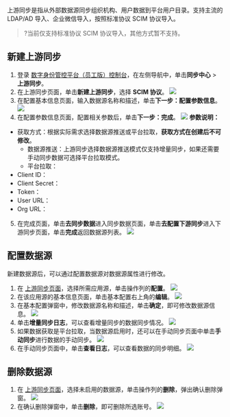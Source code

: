 上游同步是指从外部数据源同步组织机构、用户数据到平台用户目录。支持主流的 LDAP/AD 导入、企业微信导入，按照标准协议 SCIM 协议导入。
>?当前仅支持标准协议 SCIM 协议导入，其他方式暂不支持。

## 新建上游同步
1. 登录 [数字身份管控平台（员工版）控制台](https://console.cloud.tencent.com/eiam)，在左侧导航中，单击**同步中心** > **上游同步**。
2. 在上游同步页面，单击**新建上游同步**，选择 **SCIM 协议**。
![](https://qcloudimg.tencent-cloud.cn/raw/c4c332d4667bda01d9a33042e2e96da3.png)
3. 在配置基本信息页面，输入数据源名称和描述，单击**下一步：配置参数信息**。
![](https://qcloudimg.tencent-cloud.cn/raw/e4289721b749d542161ec6b126b8f984.png)
4. 在配置参数信息页面，配置相关参数后，单击**下一步：完成**。
![](https://qcloudimg.tencent-cloud.cn/raw/6e27e0528e51e181afebb94ef2adf608.png)
**参数说明：**
 - 获取方式：根据实际需求选择数据源推送或平台拉取，**获取方式在创建后不可修改**。
    - 数据源推送：上游同步选择数据源推送模式仅支持增量同步，如果还需要手动同步数据可选择平台拉取模式。
    - 平台拉取：
 - Client ID：
 - Client Secret：
 - Token：
 - User URL：
 - Org URL：
5. 在完成页面，单击**去同步数据**进入同步数据页面，单击**去配置下游同步**进入下游同步页面，单击**完成**返回数据源列表。
![](https://qcloudimg.tencent-cloud.cn/raw/a90a71bc73ac45e5453deabd89eaa422.png)


## 配置数据源
新建数据源后，可以通过配置数据源对数据源属性进行修改。
1. 在 [上游同步页面](https://console.cloud.tencent.com/eiam/sync-center/upstream)，选择所需应用源，单击操作列的**配置**。
![](https://qcloudimg.tencent-cloud.cn/raw/f0b927cb58441b54b28980cff59e9e98.png)
2. 在该应用源的基本信息页面，单击基本配置右上角的**编辑**。
![](https://qcloudimg.tencent-cloud.cn/raw/8cdf87570df314063ce2b1cea83d1d78.png)
3. 在基本配置弹窗中，修改数据源名称和描述，单击**确定**，即可修改数据源信息。
![](https://qcloudimg.tencent-cloud.cn/raw/aad09fb88750ce845beca8d875c6fb96.png)
4. 单击**增量同步日志**，可以查看增量同步的数据同步情况。
![](https://qcloudimg.tencent-cloud.cn/raw/dcf54bd9a9521b894c0a5fa196457303.png)
5. 如果数据获取是平台拉取，当数据源启用时，还可以在手动同步页面中单击**手动同步**进行数据的手动同步。
![](https://qcloudimg.tencent-cloud.cn/raw/eb1f73827da4b5a44de53b045a18c062.png)
6. 在手动同步页面中，单击**查看日志**，可以查看数据的同步明细。
![](https://qcloudimg.tencent-cloud.cn/raw/27e6eef31f9ea09e067b696233d5ec1b.png)


## 删除数据源
1. 在 [上游同步页面](https://console.cloud.tencent.com/eiam/sync-center/upstream)，选择未启用的数据源，单击操作列的**删除**，弹出确认删除弹窗。
![](https://qcloudimg.tencent-cloud.cn/raw/b240e604bcace0d9fbde85f44dce565c.png)
2. 在确认删除弹窗中，单击**删除**，即可删除所选账号。
![](https://qcloudimg.tencent-cloud.cn/raw/569bb3ee53c9400a8bfc9e256de68505.png)










